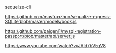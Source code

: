sequelize-cli

https://github.com/masfranzhuo/sequalize-express-SQLite/blob/master/models/book.js

https://github.com/paigen11/mysql-registration-passport/blob/master/api/server.js

https://www.youtube.com/watch?v=JAld7bV5qV8
